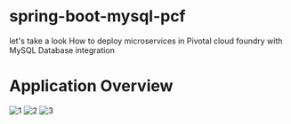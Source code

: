 # spring-boot-mysql-pcf
let's take a look How to deploy microservices in Pivotal cloud foundry with MySQL Database integration

# Application Overview

![1](https://user-images.githubusercontent.com/25712816/56834967-9079ee00-6890-11e9-8582-ddf23b93523b.PNG)
![2](https://user-images.githubusercontent.com/25712816/56834968-91128480-6890-11e9-889c-8f5e81283a4e.PNG)
![3](https://user-images.githubusercontent.com/25712816/56834970-91128480-6890-11e9-8880-37be7e1cb260.PNG)
